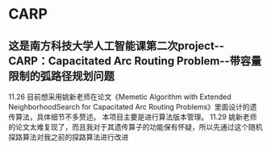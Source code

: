 # CARP
## 这是南方科技大学人工智能课第二次project--CARP：Capacitated Arc Routing Problem--带容量限制的弧路径规划问题
11.26 目前想采用姚新老师在论文《Memetic Algorithm with Extended NeighborhoodSearch for Capacitated Arc Routing Problems》里面设计的遗传算法，具体细节不多赘述。
      本项目主要是进行算法版本管理。
11.29 姚新老师的论文太难复现了，而且我对于其遗传算子的功能保有怀疑，所以先通过这个随机探路算法对我之前的探路算法进行改进
